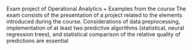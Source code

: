 Exam project of Operational Analytics + Examples from the course
The exam consists of the presentation of a project related to the elements introduced during the course. 
Considerations of data preprocessing, implementation of at least two predictive algorithms (statistical, neural regression trees), and statistical comparison of the relative quality of predictions are essential